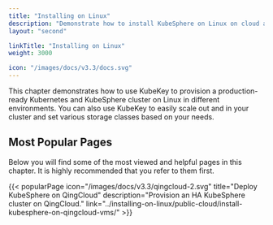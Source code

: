 ```yaml
---
title: "Installing on Linux"
description: "Demonstrate how to install KubeSphere on Linux on cloud and in on-premises environments."
layout: "second"

linkTitle: "Installing on Linux"
weight: 3000

icon: "/images/docs/v3.3/docs.svg"
---
```


This chapter demonstrates how to use KubeKey to provision a production-ready Kubernetes and KubeSphere cluster on Linux in different environments. You can also use KubeKey to easily scale out and in your cluster and set various storage classes based on your needs.
## Most Popular Pages

Below you will find some of the most viewed and helpful pages in this chapter. It is highly recommended that you refer to them first.

{{< popularPage icon="/images/docs/v3.3/qingcloud-2.svg" title="Deploy KubeSphere on QingCloud" description="Provision an HA KubeSphere cluster on QingCloud." link="../installing-on-linux/public-cloud/install-kubesphere-on-qingcloud-vms/" >}}
